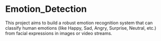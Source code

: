 # Emotion_Detection
This project aims to build a robust emotion recognition system that can classify human emotions (like Happy, Sad, Angry, Surprise, Neutral, etc.) from facial expressions in images or video streams.
